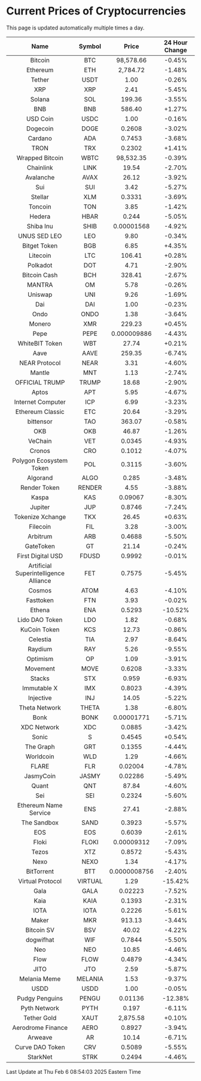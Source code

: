 # Current Prices of Cryptocurrencies
This page is updated automatically multiple times a day.

| Name | Symbol | Price | 24 Hour Change |
| :---: |:---:| :---: | :---: |
| Bitcoin | BTC | 98,578.66 | -0.45% |
| Ethereum | ETH | 2,784.72 | -1.48% |
| Tether | USDT | 1.00 | -0.26% |
| XRP | XRP | 2.41 | -5.45% |
| Solana | SOL | 199.36 | -3.55% |
| BNB | BNB | 586.40 | +1.27% |
| USD Coin | USDC | 1.00 | -0.16% |
| Dogecoin | DOGE | 0.2608 | -3.02% |
| Cardano | ADA | 0.7453 | -3.68% |
| TRON | TRX | 0.2302 | +1.41% |
| Wrapped Bitcoin | WBTC | 98,532.35 | -0.39% |
| Chainlink | LINK | 19.54 | -2.70% |
| Avalanche | AVAX | 26.12 | -3.92% |
| Sui | SUI | 3.42 | -5.27% |
| Stellar | XLM | 0.3331 | -3.69% |
| Toncoin | TON | 3.85 | -1.42% |
| Hedera | HBAR | 0.244 | -5.05% |
| Shiba Inu | SHIB | 0.00001568 | -4.92% |
| UNUS SED LEO | LEO | 9.80 | -0.34% |
| Bitget Token | BGB | 6.85 | +4.35% |
| Litecoin | LTC | 106.41 | +0.28% |
| Polkadot | DOT | 4.71 | -2.90% |
| Bitcoin Cash | BCH | 328.41 | -2.67% |
| MANTRA | OM | 5.78 | -0.26% |
| Uniswap | UNI | 9.26 | -1.69% |
| Dai | DAI | 1.00 | -0.23% |
| Ondo | ONDO | 1.38 | -3.64% |
| Monero | XMR | 229.23 | +0.45% |
| Pepe | PEPE | 0.000009886 | -4.43% |
| WhiteBIT Token | WBT | 27.74 | +0.21% |
| Aave | AAVE | 259.35 | -6.74% |
| NEAR Protocol | NEAR | 3.31 | -4.60% |
| Mantle | MNT | 1.13 | -2.74% |
| OFFICIAL TRUMP | TRUMP | 18.68 | -2.90% |
| Aptos | APT | 5.95 | -4.67% |
| Internet Computer | ICP | 6.99 | -3.23% |
| Ethereum Classic | ETC | 20.64 | -3.29% |
| bittensor | TAO | 363.07 | -0.58% |
| OKB | OKB | 46.87 | -1.26% |
| VeChain | VET | 0.0345 | -4.93% |
| Cronos | CRO | 0.1012 | -4.07% |
| Polygon Ecosystem Token | POL | 0.3115 | -3.60% |
| Algorand | ALGO | 0.285 | -3.48% |
| Render Token | RENDER | 4.55 | -3.88% |
| Kaspa | KAS | 0.09067 | -8.30% |
| Jupiter | JUP | 0.8746 | -7.24% |
| Tokenize Xchange | TKX | 26.45 | +0.63% |
| Filecoin | FIL | 3.28 | -3.00% |
| Arbitrum | ARB | 0.4688 | -5.50% |
| GateToken | GT | 21.14 | -0.24% |
| First Digital USD | FDUSD | 0.9992 | -0.01% |
| Artificial Superintelligence Alliance | FET | 0.7575 | -5.45% |
| Cosmos | ATOM | 4.63 | -4.10% |
| Fasttoken | FTN | 3.93 | -0.02% |
| Ethena | ENA | 0.5293 | -10.52% |
| Lido DAO Token | LDO | 1.82 | -0.68% |
| KuCoin Token | KCS | 12.73 | -0.86% |
| Celestia | TIA | 2.97 | -8.64% |
| Raydium | RAY | 5.26 | -9.55% |
| Optimism | OP | 1.09 | -3.91% |
| Movement | MOVE | 0.6208 | -3.33% |
| Stacks | STX | 0.959 | -6.93% |
| Immutable X | IMX | 0.8023 | -4.39% |
| Injective | INJ | 14.05 | -5.22% |
| Theta Network | THETA | 1.38 | -6.80% |
| Bonk | BONK | 0.00001771 | -5.71% |
| XDC Network | XDC | 0.0885 | -3.42% |
| Sonic | S | 0.4545 | +0.54% |
| The Graph | GRT | 0.1355 | -4.44% |
| Worldcoin | WLD | 1.29 | -4.66% |
| FLARE | FLR | 0.02004 | -4.78% |
| JasmyCoin | JASMY | 0.02286 | -5.49% |
| Quant | QNT | 87.84 | -4.60% |
| Sei | SEI | 0.2324 | -5.60% |
| Ethereum Name Service | ENS | 27.41 | -2.88% |
| The Sandbox | SAND | 0.3923 | -5.57% |
| EOS | EOS | 0.6039 | -2.61% |
| Floki | FLOKI | 0.00009312 | -7.09% |
| Tezos | XTZ | 0.8572 | -5.43% |
| Nexo | NEXO | 1.34 | -4.17% |
| BitTorrent | BTT | 0.0000008756 | -2.40% |
| Virtual Protocol | VIRTUAL | 1.29 | -15.42% |
| Gala | GALA | 0.02223 | -7.52% |
| Kaia | KAIA | 0.1393 | -2.31% |
| IOTA | IOTA | 0.2226 | -5.61% |
| Maker | MKR | 913.13 | -3.44% |
| Bitcoin SV | BSV | 40.02 | -4.22% |
| dogwifhat | WIF | 0.7844 | -5.50% |
| Neo | NEO | 10.85 | -4.46% |
| Flow | FLOW | 0.4879 | -4.34% |
| JITO | JTO | 2.59 | -5.87% |
| Melania Meme | MELANIA | 1.53 | -9.37% |
| USDD | USDD | 1.00 | -0.05% |
| Pudgy Penguins | PENGU | 0.01136 | -12.38% |
| Pyth Network | PYTH | 0.197 | -6.11% |
| Tether Gold | XAUT | 2,875.58 | +0.10% |
| Aerodrome Finance | AERO | 0.8927 | -3.94% |
| Arweave | AR | 10.14 | -6.71% |
| Curve DAO Token | CRV | 0.5089 | -5.55% |
| StarkNet | STRK | 0.2494 | -4.46% |

Last Update at Thu Feb  6 08:54:03 2025 Eastern Time